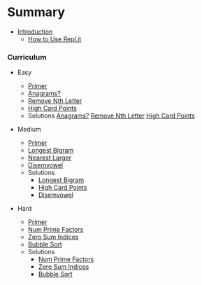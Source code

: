 # Summary

* [Introduction](README.md)
  * [How to Use Repl.it](how_to_repl.md)

### Curriculum

* Easy
  * [Primer](easy/primer.md)
  * [Anagrams?](easy/anagrams.md)
  * [Remove Nth Letter](easy/remove_nth.md)
  * [High Card Points](easy/high_card_points.md)
  * Solutions
    [Anagrams?](easy/solutions/anagrams.md)
    [Remove Nth Letter](easy/solutions/remove_nth.md)
    [High Card Points](easy/solutions/high_card_points.md)

* Medium
  * [Primer](medium/primer.md)
  * [Longest Bigram](medium/longest_bigram.md)
  * [Nearest Larger](medium/nearest_larger.md)
  * [Disemvowel](medium/vowel_filter.md)
  * Solutions
    * [Longest Bigram](medium/solutions/longest_bigram.md)
    * [High Card Points](medium/solutions/nearest_larger.md)
    * [Disemvowel](medium/solutions/vowel_filter.md)

* Hard
  * [Primer](hard/primer.md)
  * [Num Prime Factors](hard/num_prime_factors.md)
  * [Zero Sum Indices](hard/zero_sum_indices.md)
  * [Bubble Sort](hard/bubble_sort.md)
  * Solutions
    * [Num Prime Factors](hard/solutions/num_prime_factors.md)
    * [Zero Sum Indices](hard/solutions/zero_sum_indices.md)
    * [Bubble Sort](hard/solutions/bubble_sort.md)
